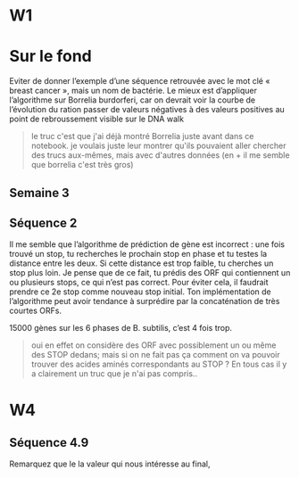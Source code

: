 # W1

# Sur le fond

Eviter de donner l’exemple d’une séquence retrouvée avec le mot clé « breast cancer », mais un nom de bactérie. Le mieux est d’appliquer l’algorithme sur Borrelia burdorferi, car on devrait voir la courbe de l’évolution du ration passer de valeurs négatives à des valeurs positives au point de rebroussement visible sur le DNA walk

> le truc c'est que j'ai déjà montré Borrelia juste avant dans ce notebook.
> je voulais juste leur montrer qu'ils pouvaient aller chercher des trucs aux-mêmes, mais avec d'autres données (en + il me semble que borrelia c'est très gros) 

 
## Semaine 3


## Séquence 2


Il me semble que l’algorithme de prédiction de gène est incorrect : une fois trouvé un stop, tu recherches le prochain stop en phase et tu testes la distance entre les deux. Si cette distance est trop faible, tu cherches un stop plus loin. Je pense que de ce fait, tu prédis des ORF qui contiennent un ou plusieurs stops, ce qui n’est pas correct. Pour éviter cela, il faudrait prendre ce 2e stop comme nouveau stop initial. Ton implémentation de l’algorithme peut avoir tendance à surprédire par la concaténation de très courtes ORFs.

15000 gènes sur les 6 phases de B. subtilis, c’est 4 fois trop.

> oui en effet on considère des ORF avec possiblement un ou même des STOP dedans; mais si on ne fait pas ça comment on va pouvoir trouver des acides aminés correspondants au STOP ? En tous cas il y a clairement un truc que je n'ai pas compris..

# W4



## Séquence 4.9

Remarquez que le la valeur qui nous intéresse au final,